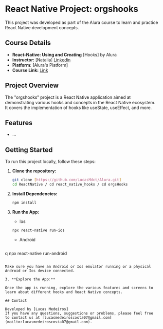 
# React Native Project: orgshooks

This project was developed as part of the Alura course to learn and practice React Native development concepts.

## Course Details

- **React-Native: Using and Creating** [Hooks] by Alura
- **Instructor:** [Natalia] [Linkedin](https://www.linkedin.com/in/natalia-kelim-thiel)
- **Platform:** [Alura's Platform]
- **Course Link:** [Link](https://cursos.alura.com.br/course/react-native-utilizando-criando-hooks)

## Project Overview

The "orgshooks" project is a React Native application aimed at demonstrating various hooks and concepts in the React Native ecosystem. It covers the implementation of hooks like useState, useEffect, and more.

## Features

- ...

## Getting Started

To run this project locally, follow these steps:

1. **Clone the repository:**

   ```sh
   git clone [https://github.com/LucasMdct/Alura.git]
   cd ReactNative / cd react_native_hooks / cd orgsHooks

2. **Install Dependencies:**

   ```sh
   npm install

3. **Run the App:**

   - Ios
   ```sh
   npx react-native run-ios
   ```
   - Android
   ```sh
q   npx react-native run-android
   ```

Make sure you have an Android or Ios emulator running or a physical Android or Ios device connected.

3. **Explore the App:**

Once the app is running, explore the various features and screens to learn about different hooks and React Native concepts.

## Contact

Developed by [Lucas Medeiros]
If you have any questions, suggestions or problems, please feel free to contact us at [lucasmedeiroscosta07@gmail.com](mailto:lucasmedeiroscosta07@gmail.com).